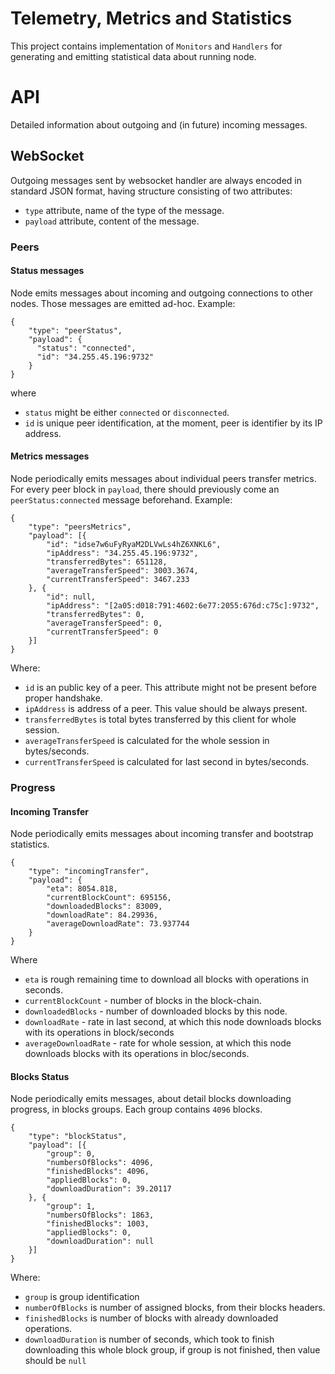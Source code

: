 # Telemetry, Metrics and Statistics 

This project contains implementation of `Monitors` and `Handlers` 
for generating and emitting statistical data about running node.

# API
Detailed information about outgoing and (in future) incoming messages.

## WebSocket
Outgoing messages sent by websocket handler are always encoded in 
standard JSON format, having structure consisting of two attributes:
- `type` attribute, name of the type of the message.
- `payload` attribute, content of the message.

### Peers
#### Status messages
Node emits messages about incoming and outgoing connections to other nodes.
Those messages are emitted ad-hoc. Example: 
```
{
    "type": "peerStatus",
    "payload": {
      "status": "connected",
      "id": "34.255.45.196:9732"
    }
}
```
where
- `status` might be either `connected` or `disconnected`.
- `id` is unique peer identification, at the moment, peer is identifier by its IP address.

#### Metrics messages
Node periodically emits messages about individual peers transfer metrics.
For every peer block in `payload`, there should previously come an `peerStatus:connected` message beforehand. 
Example:
```
{
    "type": "peersMetrics",
    "payload": [{
        "id": "idse7w6uFyRyaM2DLVwLs4hZ6XNKL6",
        "ipAddress": "34.255.45.196:9732",
        "transferredBytes": 651128,
        "averageTransferSpeed": 3003.3674,
        "currentTransferSpeed": 3467.233 
    }, {
        "id": null,
        "ipAddress": "[2a05:d018:791:4602:6e77:2055:676d:c75c]:9732",
        "transferredBytes": 0,
        "averageTransferSpeed": 0,
        "currentTransferSpeed": 0
    }]
}
```
Where:
- `id` is an public key of a peer. This attribute might not be present before proper handshake.
- `ipAddress` is address of a peer. This value should be always present.
- `transferredBytes` is total bytes transferred by this client for whole session.
- `averageTransferSpeed` is calculated for the whole session in bytes/seconds.
- `currentTransferSpeed` is calculated for last second in bytes/seconds.

### Progress
#### Incoming Transfer
Node periodically emits messages about incoming transfer and bootstrap statistics. 
```
{
    "type": "incomingTransfer",
    "payload": {
        "eta": 8054.818,
        "currentBlockCount": 695156,
        "downloadedBlocks": 83009,
        "downloadRate": 84.29936,
        "averageDownloadRate": 73.937744
    }
}
```
Where
- `eta` is rough remaining time to download all blocks with operations in seconds.
- `currentBlockCount` - number of blocks in the block-chain.
- `downloadedBlocks` - number of downloaded blocks by this node.
- `downloadRate` - rate in last second, at which this node downloads blocks with its operations in block/seconds
- `averageDownloadRate`  - rate for whole session, at which this node downloads blocks with its operations in bloc/seconds.


#### Blocks Status
Node periodically emits messages, about detail blocks downloading progress, in blocks groups. Each group contains `4096`
blocks. 
```
{
    "type": "blockStatus",
    "payload": [{
        "group": 0,
        "numbersOfBlocks": 4096,
        "finishedBlocks": 4096,
        "appliedBlocks": 0,
        "downloadDuration": 39.20117
    }, {
        "group": 1,
        "numbersOfBlocks": 1863,
        "finishedBlocks": 1003,
        "appliedBlocks": 0,
        "downloadDuration": null
    }]
}
```
Where:
- `group` is group identification
- `numberOfBlocks` is number of assigned blocks, from their blocks headers.
- `finishedBlocks` is number of blocks with already downloaded operations.
- `downloadDuration` is number of seconds, which took to finish downloading this whole block group, if group is not finished,
then value should be `null`